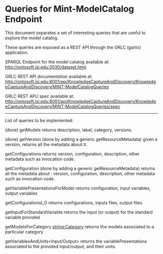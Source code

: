 # Queries for Mint-ModelCatalog Endpoint

This document separates a set of interesting queries that are useful to explore the model catalog.

These queries are exposed as a REST API through the GRLC (garlic) application.

SPARQL Endpoint for the model catalog available at: http://ontosoft.isi.edu:3030/dataset.html

GRLC REST API documentation available at: http://ontosoft.isi.edu:8001/api/KnowledgeCaptureAndDiscovery/KnowledgeCaptureAndDiscovery/MINT-ModelCatalogQueries

GRLC REST APU spec available at: http://ontosoft.isi.edu:8001/api/KnowledgeCaptureAndDiscovery/KnowledgeCaptureAndDiscovery/MINT-ModelCatalogQueries/spec




-----------------

List of queries to be implemented:

(done) getModels 
    returns description, label, category, versions.
    
(done) getVersion<version> (done by adding a generic getResourceMetadata<URI>)
    given a version, returns all the metadata about it.

getConfigurations
    returns version, configuration, description, other metadata such as invocation code.
    
getConfiguration<config> (done by adding a generic getResourceMetadata<URI>)
    returns all the metadata about <config>: version, configuration, description, other metadata such as invocation code.
    
getVariablePresentationsForModel<Model>
    returns configuration, input variables, output variables

getConfigurationsI_O
    returns configurations, inputs files, output files.
    
getInputForStandardVariable<Variable>
    returns the input (or output) for the standard variable provided 
    
getModelsForCategory <string:Category>
    returns the models associated to a particular category

getVariablesAndUnits<Input/Output>
    returns the variablePresentations associated to the provided input/output, and their units.


